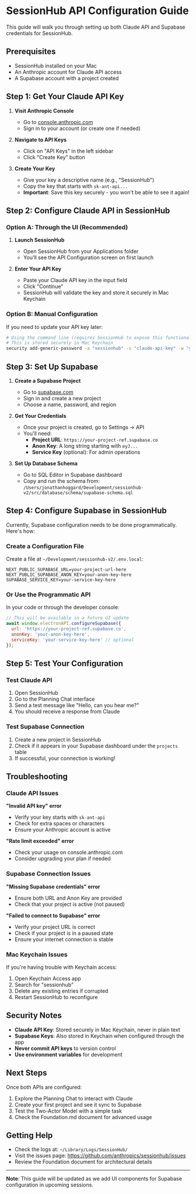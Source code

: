 # SessionHub API Configuration Guide

This guide will walk you through setting up both Claude API and Supabase credentials for SessionHub.

## Prerequisites

- SessionHub installed on your Mac
- An Anthropic account for Claude API access
- A Supabase account with a project created

## Step 1: Get Your Claude API Key

1. **Visit Anthropic Console**
   - Go to [console.anthropic.com](https://console.anthropic.com)
   - Sign in to your account (or create one if needed)

2. **Navigate to API Keys**
   - Click on "API Keys" in the left sidebar
   - Click "Create Key" button

3. **Create Your Key**
   - Give your key a descriptive name (e.g., "SessionHub")
   - Copy the key that starts with `sk-ant-api...`
   - **Important**: Save this key securely - you won't be able to see it again!

## Step 2: Configure Claude API in SessionHub

### Option A: Through the UI (Recommended)

1. **Launch SessionHub**
   - Open SessionHub from your Applications folder
   - You'll see the API Configuration screen on first launch

2. **Enter Your API Key**
   - Paste your Claude API key in the input field
   - Click "Continue"
   - SessionHub will validate the key and store it securely in Mac Keychain

### Option B: Manual Configuration

If you need to update your API key later:

```bash
# Using the command line (requires SessionHub to expose this functionality)
# This is stored securely in Mac Keychain
security add-generic-password -a "sessionhub" -s "claude-api-key" -w "your-api-key-here"
```

## Step 3: Set Up Supabase

1. **Create a Supabase Project**
   - Go to [supabase.com](https://supabase.com)
   - Sign in and create a new project
   - Choose a name, password, and region

2. **Get Your Credentials**
   - Once your project is created, go to Settings → API
   - You'll need:
     - **Project URL**: `https://your-project-ref.supabase.co`
     - **Anon Key**: A long string starting with `eyJ...`
     - **Service Key** (optional): For admin operations

3. **Set Up Database Schema**
   - Go to SQL Editor in Supabase dashboard
   - Copy and run the schema from: `/Users/jonathanhoggard/Development/sessionhub-v2/src/database/schema/supabase-schema.sql`

## Step 4: Configure Supabase in SessionHub

Currently, Supabase configuration needs to be done programmatically. Here's how:

### Create a Configuration File

Create a file at `~/Development/sessionhub-v2/.env.local`:

```env
NEXT_PUBLIC_SUPABASE_URL=your-project-url-here
NEXT_PUBLIC_SUPABASE_ANON_KEY=your-anon-key-here
SUPABASE_SERVICE_KEY=your-service-key-here
```

### Or Use the Programmatic API

In your code or through the developer console:

```javascript
// This will be available in a future UI update
await window.electronAPI.configureSupabase({
  url: 'https://your-project-ref.supabase.co',
  anonKey: 'your-anon-key-here',
  serviceKey: 'your-service-key-here' // optional
});
```

## Step 5: Test Your Configuration

### Test Claude API

1. Open SessionHub
2. Go to the Planning Chat interface
3. Send a test message like "Hello, can you hear me?"
4. You should receive a response from Claude

### Test Supabase Connection

1. Create a new project in SessionHub
2. Check if it appears in your Supabase dashboard under the `projects` table
3. If successful, your connection is working!

## Troubleshooting

### Claude API Issues

**"Invalid API key" error**
- Verify your key starts with `sk-ant-api`
- Check for extra spaces or characters
- Ensure your Anthropic account is active

**"Rate limit exceeded" error**
- Check your usage on console.anthropic.com
- Consider upgrading your plan if needed

### Supabase Connection Issues

**"Missing Supabase credentials" error**
- Ensure both URL and Anon Key are provided
- Check that your project is active (not paused)

**"Failed to connect to Supabase" error**
- Verify your project URL is correct
- Check if your project is in a paused state
- Ensure your internet connection is stable

### Mac Keychain Issues

If you're having trouble with Keychain access:

1. Open Keychain Access app
2. Search for "sessionhub"
3. Delete any existing entries if corrupted
4. Restart SessionHub to reconfigure

## Security Notes

- **Claude API Key**: Stored securely in Mac Keychain, never in plain text
- **Supabase Keys**: Also stored in Keychain when configured through the app
- **Never commit API keys** to version control
- **Use environment variables** for development

## Next Steps

Once both APIs are configured:

1. Explore the Planning Chat to interact with Claude
2. Create your first project and see it sync to Supabase
3. Test the Two-Actor Model with a simple task
4. Check the Foundation.md document for advanced usage

## Getting Help

- Check the logs at: `~/Library/Logs/SessionHub/`
- Visit the issues page: https://github.com/anthropics/sessionhub/issues
- Review the Foundation document for architectural details

---

**Note**: This guide will be updated as we add UI components for Supabase configuration in upcoming sessions.